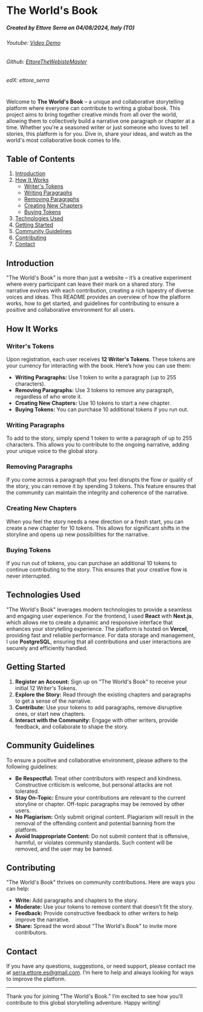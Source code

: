 # The World's Book
##### Created by Ettore Serra on 04/08/2024, Italy (TO)
###### Youtube: [Video Demo](https://youtu.be/CcEvowTGhho)
###### Github: [EttoreTheWebisteMaster](https://github.com/EttoreTheWebisteMaster)
###### edX: ettore_serra
#
Welcome to **The World's Book** – a unique and collaborative storytelling platform where everyone can contribute to writing a global book. This project aims to bring together creative minds from all over the world, allowing them to collectively build a narrative one paragraph or chapter at a time. Whether you're a seasoned writer or just someone who loves to tell stories, this platform is for you. Dive in, share your ideas, and watch as the world's most collaborative book comes to life.

## Table of Contents

1. [Introduction](#introduction)
2. [How It Works](#how-it-works)
    - [Writer's Tokens](#writers-tokens)
    - [Writing Paragraphs](#writing-paragraphs)
    - [Removing Paragraphs](#removing-paragraphs)
    - [Creating New Chapters](#creating-new-chapters)
    - [Buying Tokens](#buying-tokens)
3. [Technologies Used](#technologies-used)
4. [Getting Started](#getting-started)
5. [Community Guidelines](#community-guidelines)
6. [Contributing](#contributing)
7. [Contact](#contact)

## Introduction

"The World's Book" is more than just a website – it’s a creative experiment where every participant can leave their mark on a shared story. The narrative evolves with each contribution, creating a rich tapestry of diverse voices and ideas. This README provides an overview of how the platform works, how to get started, and guidelines for contributing to ensure a positive and collaborative environment for all users.

## How It Works

### Writer's Tokens

Upon registration, each user receives **12 Writer's Tokens**. These tokens are your currency for interacting with the book. Here’s how you can use them:

- **Writing Paragraphs:** Use 1 token to write a paragraph (up to 255 characters).
- **Removing Paragraphs:** Use 3 tokens to remove any paragraph, regardless of who wrote it.
- **Creating New Chapters:** Use 10 tokens to start a new chapter.
- **Buying Tokens:** You can purchase 10 additional tokens if you run out.

### Writing Paragraphs

To add to the story, simply spend 1 token to write a paragraph of up to 255 characters. This allows you to contribute to the ongoing narrative, adding your unique voice to the global story.

### Removing Paragraphs

If you come across a paragraph that you feel disrupts the flow or quality of the story, you can remove it by spending 3 tokens. This feature ensures that the community can maintain the integrity and coherence of the narrative.

### Creating New Chapters

When you feel the story needs a new direction or a fresh start, you can create a new chapter for 10 tokens. This allows for significant shifts in the storyline and opens up new possibilities for the narrative.

### Buying Tokens

If you run out of tokens, you can purchase an additional 10 tokens to continue contributing to the story. This ensures that your creative flow is never interrupted.

## Technologies Used

"The World's Book" leverages modern technologies to provide a seamless and engaging user experience. For the frontend, I used **React** with **Next.js**, which allows me to create a dynamic and responsive interface that enhances your storytelling experience. The platform is hosted on **Vercel**, providing fast and reliable performance. For data storage and management, I use **PostgreSQL**, ensuring that all contributions and user interactions are securely and efficiently handled.

## Getting Started

1. **Register an Account:** Sign up on "The World's Book" to receive your initial 12 Writer's Tokens.
2. **Explore the Story:** Read through the existing chapters and paragraphs to get a sense of the narrative.
3. **Contribute:** Use your tokens to add paragraphs, remove disruptive ones, or start new chapters.
4. **Interact with the Community:** Engage with other writers, provide feedback, and collaborate to shape the story.

## Community Guidelines

To ensure a positive and collaborative environment, please adhere to the following guidelines:

- **Be Respectful:** Treat other contributors with respect and kindness. Constructive criticism is welcome, but personal attacks are not tolerated.
- **Stay On-Topic:** Ensure your contributions are relevant to the current storyline or chapter. Off-topic paragraphs may be removed by other users.
- **No Plagiarism:** Only submit original content. Plagiarism will result in the removal of the offending content and potential banning from the platform.
- **Avoid Inappropriate Content:** Do not submit content that is offensive, harmful, or violates community standards. Such content will be removed, and the user may be banned.

## Contributing

"The World's Book" thrives on community contributions. Here are ways you can help:

- **Write:** Add paragraphs and chapters to the story.
- **Moderate:** Use your tokens to remove content that doesn’t fit the story.
- **Feedback:** Provide constructive feedback to other writers to help improve the narrative.
- **Share:** Spread the word about "The World's Book" to invite more contributors.

## Contact

If you have any questions, suggestions, or need support, please contact me at [serra.ettore.es@gmail.com](mailto:serra.ettore.es@gmail.com). I’m here to help and always looking for ways to improve the platform.

---

Thank you for joining "The World's Book." I’m excited to see how you’ll contribute to this global storytelling adventure. Happy writing!
